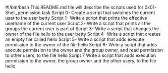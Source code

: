 #!/bin/bash
This README.md file will describe the scripts used for 0x01-Shell_permission task
Script 0- Create a script that switches the current user to the user betty
Script 1- Write a script that prints the effective username of the current user
Script 2- Write a script that prints all the groups the current user is part of
Script 3- Write a script that changes the owner of the file hello to the user betty
Script 4- Write a script that creates an empty file called hello
Script 5- Write a script that adds execute permission to the owner of the file hello
Script 6- Write a script that adds execute permission to the owner and the group owner, and read permission to other users, to the file hello
Script 7 Write a script that adds execution permission to the owner, the group owner and the other users, to the file hello

